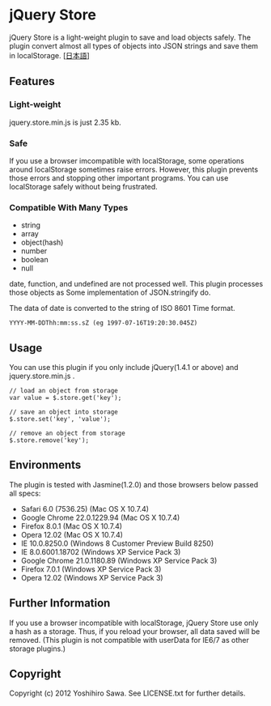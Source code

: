 # jQuery Store

jQuery Store is a light-weight plugin to save and load objects safely. The plugin convert almost all types of objects into JSON strings and save them in localStorage. [[日本語](https://github.com/ysawa/jquery-store/blob/master/README.ja.markdown)]


## Features

### Light-weight

jquery.store.min.js is just 2.35 kb.

### Safe

If you use a browser imcompatible with localStorage, some operations around localStorage sometimes raise errors. However, this plugin prevents those errors and stopping other important programs. You can use localStorage safely without being frustrated.

### Compatible With Many Types

* string
* array
* object(hash)
* number
* boolean
* null

date, function, and undefined are not processed well. This plugin processes those objects as Some implementation of JSON.stringify do.

The data of date is converted to the string of ISO 8601 Time format.

    YYYY-MM-DDThh:mm:ss.sZ (eg 1997-07-16T19:20:30.045Z)


## Usage

You can use this plugin if you only include jQuery(1.4.1 or above) and jquery.store.min.js .

    // load an object from storage
    var value = $.store.get('key');

    // save an object into storage
    $.store.set('key', 'value');

    // remove an object from storage
    $.store.remove('key');


## Environments

The plugin is tested with Jasmine(1.2.0) and those browsers below passed all specs:

* Safari 6.0 (7536.25) (Mac OS X 10.7.4)
* Google Chrome 22.0.1229.94 (Mac OS X 10.7.4)
* Firefox 8.0.1 (Mac OS X 10.7.4)
* Opera 12.02 (Mac OS X 10.7.4)
* IE 10.0.8250.0 (Windows 8 Customer Preview Build 8250)
* IE 8.0.6001.18702 (Windows XP Service Pack 3)
* Google Chrome 21.0.1180.89 (Windows XP Service Pack 3)
* Firefox 7.0.1 (Windows XP Service Pack 3)
* Opera 12.02 (Windows XP Service Pack 3)


## Further Information

If you use a browser incompatible with localStorage, jQuery Store use only a hash as a storage. Thus, if you reload your browser, all data saved will be removed. (This plugin is not compatible with userData for IE6/7 as other storage plugins.)


## Copyright

Copyright (c) 2012 Yoshihiro Sawa. See LICENSE.txt for further details.
